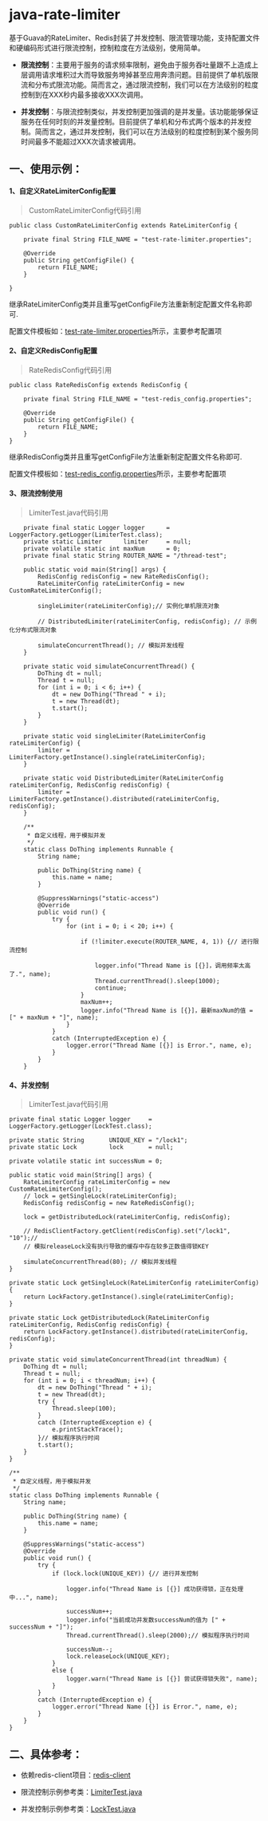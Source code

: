 # java-rate-limiter

基于Guava的RateLimiter、Redis封装了并发控制、限流管理功能，支持配置文件和硬编码形式进行限流控制，控制粒度在方法级别，使用简单。

- **限流控制**：主要用于服务的请求频率限制，避免由于服务吞吐量跟不上造成上层调用请求堆积过大而导致服务垮掉甚至应用奔溃问题。目前提供了单机版限流和分布式限流功能。简而言之，通过限流控制，我们可以在方法级别的粒度控制到在XXX秒内最多接收XXX次调用。

- **并发控制**：与限流控制类似，并发控制更加强调的是并发量。该功能能够保证服务在任何时刻的并发量控制。目前提供了单机和分布式两个版本的并发控制。简而言之，通过并发控制，我们可以在方法级别的粒度控制到某个服务同时间最多不能超过XXX次请求被调用。

## 一、使用示例：

#### 1、自定义RateLimiterConfig配置
> CustomRateLimiterConfig代码引用

	public class CustomRateLimiterConfig extends RateLimiterConfig {
	
		private final String FILE_NAME = "test-rate-limiter.properties";
		
		@Override
		public String getConfigFile() {
			return FILE_NAME;
		}
	
	}
继承RateLimiterConfig类并且重写getConfigFile方法重新制定配置文件名称即可.

配置文件模板如：[test-rate-limiter.properties](https://github.com/cpthack/java-rate-limiter/blob/master/src/test/resources/test-rate-limiter.properties)所示，主要参考配置项

#### 2、自定义RedisConfig配置
> RateRedisConfig代码引用

	public class RateRedisConfig extends RedisConfig {
	
		private final String FILE_NAME = "test-redis_config.properties";
		
		@Override
		public String getConfigFile() {
			return FILE_NAME;
		}
	}
继承RedisConfig类并且重写getConfigFile方法重新制定配置文件名称即可.

配置文件模板如：[test-redis_config.properties](https://github.com/cpthack/java-rate-limiter/blob/master/src/test/resources/test-redis_config.properties)所示，主要参考配置项

#### 3、限流控制使用
> LimiterTest.java代码引用

		private final static Logger	logger		= LoggerFactory.getLogger(LimiterTest.class);
		private static Limiter		limiter		= null;
		private volatile static int	maxNum		= 0;
		private final static String	ROUTER_NAME	= "/thread-test";
		
		public static void main(String[] args) {
			RedisConfig redisConfig = new RateRedisConfig();
			RateLimiterConfig rateLimiterConfig = new CustomRateLimiterConfig();
			
			singleLimiter(rateLimiterConfig);// 实例化单机限流对象
			
			// DistributedLimiter(rateLimiterConfig, redisConfig); // 示例化分布式限流对象
			
			simulateConcurrentThread(); // 模拟并发线程
		}
		
		private static void simulateConcurrentThread() {
			DoThing dt = null;
			Thread t = null;
			for (int i = 0; i < 6; i++) {
				dt = new DoThing("Thread " + i);
				t = new Thread(dt);
				t.start();
			}
		}
		
		private static void singleLimiter(RateLimiterConfig rateLimiterConfig) {
			limiter = LimiterFactory.getInstance().single(rateLimiterConfig);
		}
		
		private static void DistributedLimiter(RateLimiterConfig rateLimiterConfig, RedisConfig redisConfig) {
			limiter = LimiterFactory.getInstance().distributed(rateLimiterConfig, redisConfig);
		}
		
		/**
		 * 自定义线程，用于模拟并发
		 */
		static class DoThing implements Runnable {
			String name;
			
			public DoThing(String name) {
				this.name = name;
			}
			
			@SuppressWarnings("static-access")
			@Override
			public void run() {
				try {
					for (int i = 0; i < 20; i++) {
						
						if (!limiter.execute(ROUTER_NAME, 4, 1)) {// 进行限流控制
							
							logger.info("Thread Name is [{}]，调用频率太高了.", name);
							Thread.currentThread().sleep(1000);
							continue;
						}
						maxNum++;
						logger.info("Thread Name is [{}]，最新maxNum的值 = [" + maxNum + "]", name);
					}
				}
				catch (InterruptedException e) {
					logger.error("Thread Name [{}] is Error.", name, e);
				}
			}
		}

#### 4、并发控制
> LimiterTest.java代码引用

	private final static Logger	logger	   = LoggerFactory.getLogger(LockTest.class);
	
	private static String		UNIQUE_KEY = "/lock1";
	private static Lock			lock	   = null;
	
	private volatile static int	successNum = 0;
	
	public static void main(String[] args) {
		RateLimiterConfig rateLimiterConfig = new CustomRateLimiterConfig();
		// lock = getSingleLock(rateLimiterConfig);
		RedisConfig redisConfig = new RateRedisConfig();
		
		lock = getDistributedLock(rateLimiterConfig, redisConfig);
		
		// RedisClientFactory.getClient(redisConfig).set("/lock1", "10");//
		// 模拟releaseLock没有执行导致的缓存中存在较多正数值得锁KEY
		
		simulateConcurrentThread(80); // 模拟并发线程
	}
	
	private static Lock getSingleLock(RateLimiterConfig rateLimiterConfig) {
		return LockFactory.getInstance().single(rateLimiterConfig);
	}
	
	private static Lock getDistributedLock(RateLimiterConfig rateLimiterConfig, RedisConfig redisConfig) {
		return LockFactory.getInstance().distributed(rateLimiterConfig, redisConfig);
	}
	
	private static void simulateConcurrentThread(int threadNum) {
		DoThing dt = null;
		Thread t = null;
		for (int i = 0; i < threadNum; i++) {
			dt = new DoThing("Thread " + i);
			t = new Thread(dt);
			try {
				Thread.sleep(100);
			}
			catch (InterruptedException e) {
				e.printStackTrace();
			}// 模拟程序执行时间
			t.start();
		}
	}
	
	/**
	 * 自定义线程，用于模拟并发
	 */
	static class DoThing implements Runnable {
		String name;
		
		public DoThing(String name) {
			this.name = name;
		}
		
		@SuppressWarnings("static-access")
		@Override
		public void run() {
			try {
				if (lock.lock(UNIQUE_KEY)) {// 进行并发控制
					
					logger.info("Thread Name is [{}] 成功获得锁，正在处理中...", name);
					
					successNum++;
					logger.info("当前成功并发数successNum的值为 [" + successNum + "]");
					Thread.currentThread().sleep(2000);// 模拟程序执行时间
					
					successNum--;
					lock.releaseLock(UNIQUE_KEY);
				}
				else {
					logger.warn("Thread Name is [{}] 尝试获得锁失败", name);
				}
			}
			catch (InterruptedException e) {
				logger.error("Thread Name [{}] is Error.", name, e);
			}
		}
	}

## 二、具体参考：

* 依赖redis-client项目：[redis-client](https://github.com/cpthack/redis-client)

* 限流控制示例参考类：[LimiterTest.java](https://github.com/cpthack/java-rate-limiter/blob/master/src/test/java/com/github/cpthack/commons/ratelimiter/limiter/LimiterTest.java)

* 并发控制示例参考类：[LockTest.java](https://github.com/cpthack/java-rate-limiter/blob/master/src/test/java/com/github/cpthack/commons/ratelimiter/lock/LockTest.java)